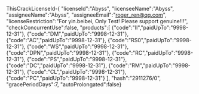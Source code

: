 ThisCrackLicenseId-{
"licenseId":"Abyss",
"licenseeName":"Abyss",
"assigneeName":"Abyss",
"assigneeEmail":"roger_ren@qq.com",
"licenseRestriction":"For yin.beibei, Only Test! Please support genuine!!!",
"checkConcurrentUse":false,
"products":[
{"code":"II","paidUpTo":"9998-12-31"},
{"code":"DM","paidUpTo":"9998-12-31"},
{"code":"AC","paidUpTo":"9998-12-31"},
{"code":"RS0","paidUpTo":"9998-12-31"},
{"code":"WS","paidUpTo":"9998-12-31"},
{"code":"DPN","paidUpTo":"9998-12-31"},
{"code":"RC","paidUpTo":"9998-12-31"},
{"code":"PS","paidUpTo":"9998-12-31"},
{"code":"DC","paidUpTo":"9998-12-31"},
{"code":"RM","paidUpTo":"9998-12-31"},
{"code":"CL","paidUpTo":"9998-12-31"},
{"code":"PC","paidUpTo":"9998-12-31"}
],
"hash":"2911276/0",
"gracePeriodDays":7,
"autoProlongated":false}